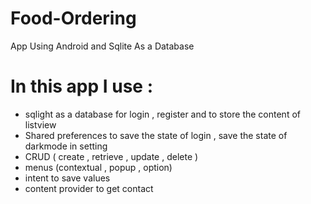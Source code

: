 # Food-Ordering
App Using Android and Sqlite As a Database

# In this app I use :
- sqlight as a database for login , register and to store the content of listview
- Shared preferences to save the state of login , save the state of darkmode in setting
- CRUD ( create , retrieve , update , delete ) 
- menus (contextual , popup , option) 
- intent to save values
- content provider to get contact
